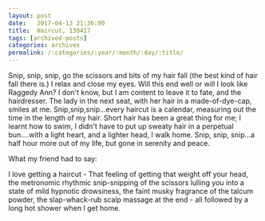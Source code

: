 ```yaml
---
layout: post
date:	2017-04-13 21:36:00
title:  Haircut, 130417
tags: [archived-posts]
categories: archives
permalink: /:categories/:year/:month/:day/:title/
---
```

Snip, snip, snip, go the scissors and bits of my hair fall (the best kind of hair fall there is.) I relax and close my eyes. Will this end well or will I look like Raggedy Ann? I don't know, but I am content to leave it to fate, and the hairdresser. The lady in the next seat, with her hair in a made-of-dye-cap, smiles at me. Snip,snip,snip...every haircut is a calendar, measuring out the time in the length of my hair. Short hair has been a great thing for me; I learnt how to swim, I didn't have to put up sweaty hair in a perpetual bun....with a light heart, and a lighter head, I walk home. Snip, snip, snip...a half hour more out of my life, but gone in serenity and peace.

What my friend <LJ user="beast666"> had to say:

I love getting a haircut - That feeling of getting that weight off your head, the metronomic rhythmic snip-snipping of the scissors lulling you into a state of mild hypnotic drowsiness, the faint musky fragrance of the talcum powder, the slap-whack-rub scalp massage at the end - all followed by a long hot shower when I get home.
